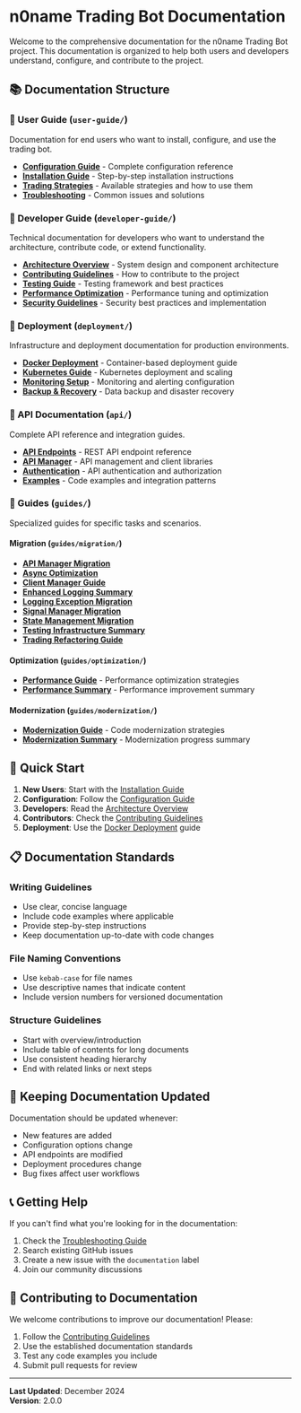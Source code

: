 # n0name Trading Bot Documentation

Welcome to the comprehensive documentation for the n0name Trading Bot project. This documentation is organized to help both users and developers understand, configure, and contribute to the project.

## 📚 Documentation Structure

### 🎯 User Guide (`user-guide/`)
Documentation for end users who want to install, configure, and use the trading bot.

- **[Configuration Guide](user-guide/configuration.md)** - Complete configuration reference
- **[Installation Guide](user-guide/installation.md)** - Step-by-step installation instructions
- **[Trading Strategies](user-guide/trading-strategies.md)** - Available strategies and how to use them
- **[Troubleshooting](user-guide/troubleshooting.md)** - Common issues and solutions

### 🔧 Developer Guide (`developer-guide/`)
Technical documentation for developers who want to understand the architecture, contribute code, or extend functionality.

- **[Architecture Overview](developer-guide/architecture.md)** - System design and component architecture
- **[Contributing Guidelines](developer-guide/contributing.md)** - How to contribute to the project
- **[Testing Guide](developer-guide/testing.md)** - Testing framework and best practices
- **[Performance Optimization](developer-guide/performance.md)** - Performance tuning and optimization
- **[Security Guidelines](developer-guide/security.md)** - Security best practices and implementation

### 🚀 Deployment (`deployment/`)
Infrastructure and deployment documentation for production environments.

- **[Docker Deployment](deployment/docker.md)** - Container-based deployment guide
- **[Kubernetes Guide](deployment/kubernetes.md)** - Kubernetes deployment and scaling
- **[Monitoring Setup](deployment/monitoring.md)** - Monitoring and alerting configuration
- **[Backup & Recovery](deployment/backup-recovery.md)** - Data backup and disaster recovery

### 🔌 API Documentation (`api/`)
Complete API reference and integration guides.

- **[API Endpoints](api/endpoints.md)** - REST API endpoint reference
- **[API Manager](api/manager.md)** - API management and client libraries
- **[Authentication](api/authentication.md)** - API authentication and authorization
- **[Examples](api/examples.md)** - Code examples and integration patterns

### 📖 Guides (`guides/`)
Specialized guides for specific tasks and scenarios.

#### Migration (`guides/migration/`)
- **[API Manager Migration](guides/migration/API_MANAGER_MIGRATION_GUIDE.md)**
- **[Async Optimization](guides/migration/ASYNC_OPTIMIZATION_GUIDE.md)**
- **[Client Manager Guide](guides/migration/CLIENT_MANAGER_GUIDE.md)**
- **[Enhanced Logging Summary](guides/migration/ENHANCED_LOGGING_SUMMARY.md)**
- **[Logging Exception Migration](guides/migration/LOGGING_EXCEPTION_MIGRATION_GUIDE.md)**
- **[Signal Manager Migration](guides/migration/SIGNAL_MANAGER_MIGRATION_GUIDE.md)**
- **[State Management Migration](guides/migration/STATE_MANAGEMENT_MIGRATION_SUMMARY.md)**
- **[Testing Infrastructure Summary](guides/migration/TESTING_INFRASTRUCTURE_SUMMARY.md)**
- **[Trading Refactoring Guide](guides/migration/TRADING_REFACTORING_GUIDE.md)**

#### Optimization (`guides/optimization/`)
- **[Performance Guide](guides/optimization/guide.md)** - Performance optimization strategies
- **[Performance Summary](guides/optimization/summary.md)** - Performance improvement summary

#### Modernization (`guides/modernization/`)
- **[Modernization Guide](guides/modernization/guide.md)** - Code modernization strategies
- **[Modernization Summary](guides/modernization/summary.md)** - Modernization progress summary

## 🚀 Quick Start

1. **New Users**: Start with the [Installation Guide](user-guide/installation.md)
2. **Configuration**: Follow the [Configuration Guide](user-guide/configuration.md)
3. **Developers**: Read the [Architecture Overview](developer-guide/architecture.md)
4. **Contributors**: Check the [Contributing Guidelines](developer-guide/contributing.md)
5. **Deployment**: Use the [Docker Deployment](deployment/docker.md) guide

## 📋 Documentation Standards

### Writing Guidelines
- Use clear, concise language
- Include code examples where applicable
- Provide step-by-step instructions
- Keep documentation up-to-date with code changes

### File Naming Conventions
- Use `kebab-case` for file names
- Use descriptive names that indicate content
- Include version numbers for versioned documentation

### Structure Guidelines
- Start with overview/introduction
- Include table of contents for long documents
- Use consistent heading hierarchy
- End with related links or next steps

## 🔄 Keeping Documentation Updated

Documentation should be updated whenever:
- New features are added
- Configuration options change
- API endpoints are modified
- Deployment procedures change
- Bug fixes affect user workflows

## 📞 Getting Help

If you can't find what you're looking for in the documentation:

1. Check the [Troubleshooting Guide](user-guide/troubleshooting.md)
2. Search existing GitHub issues
3. Create a new issue with the `documentation` label
4. Join our community discussions

## 🤝 Contributing to Documentation

We welcome contributions to improve our documentation! Please:

1. Follow the [Contributing Guidelines](developer-guide/contributing.md)
2. Use the established documentation standards
3. Test any code examples you include
4. Submit pull requests for review

---

**Last Updated**: December 2024  
**Version**: 2.0.0 